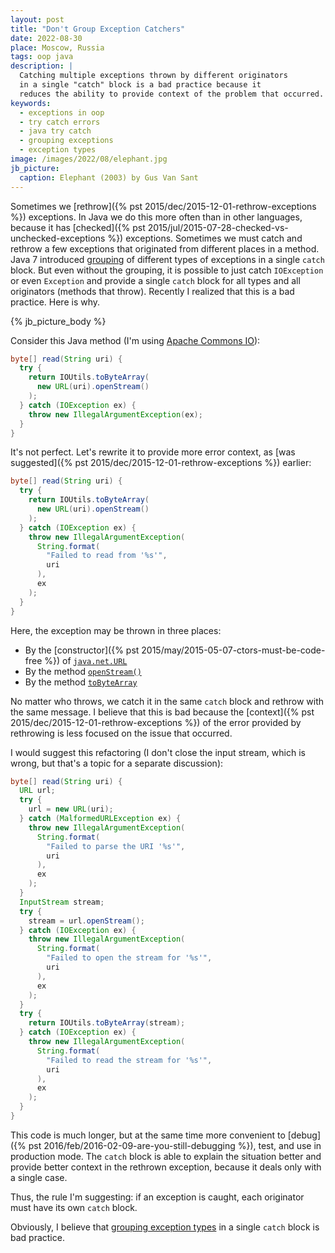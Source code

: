 ```yaml
---
layout: post
title: "Don't Group Exception Catchers"
date: 2022-08-30
place: Moscow, Russia
tags: oop java
description: |
  Catching multiple exceptions thrown by different originators
  in a single "catch" block is a bad practice because it
  reduces the ability to provide context of the problem that occurred.
keywords:
  - exceptions in oop
  - try catch errors
  - java try catch
  - grouping exceptions
  - exception types
image: /images/2022/08/elephant.jpg
jb_picture:
  caption: Elephant (2003) by Gus Van Sant
---
```


Sometimes we [rethrow]({% pst 2015/dec/2015-12-01-rethrow-exceptions %}) exceptions.
In Java we do this more often than in other languages, because it has
[checked]({% pst 2015/jul/2015-07-28-checked-vs-unchecked-exceptions %}) exceptions.
Sometimes we must catch and rethrow a few exceptions that originated
from different places in a method.
Java&nbsp;7 introduced [grouping](https://docs.oracle.com/javase/7/docs/technotes/guides/language/catch-multiple.html)
of different types of exceptions in a single `catch` block.
But even without the grouping, it is possible to just catch `IOException` or
even `Exception` and provide a single `catch` block for all types and all
originators (methods that throw).
Recently I realized that this is a bad practice. Here is why.

<!--more-->

{% jb_picture_body %}

Consider this Java method (I'm using [Apache Commons IO](https://commons.apache.org/proper/commons-io/)):

```java
byte[] read(String uri) {
  try {
    return IOUtils.toByteArray(
      new URL(uri).openStream()
    );
  } catch (IOException ex) {
    throw new IllegalArgumentException(ex);
  }
}
```

It's not perfect. Let's rewrite it to provide more error context,
as [was suggested]({% pst 2015/dec/2015-12-01-rethrow-exceptions %}) earlier:

```java
byte[] read(String uri) {
  try {
    return IOUtils.toByteArray(
      new URL(uri).openStream()
    );
  } catch (IOException ex) {
    throw new IllegalArgumentException(
      String.format(
        "Failed to read from '%s'",
        uri
      ),
      ex
    );
  }
}
```

Here, the exception may be thrown in three places:

  * By the [constructor]({% pst 2015/may/2015-05-07-ctors-must-be-code-free %})
    of [`java.net.URL`](https://docs.oracle.com/javase/7/docs/api/java/net/URL.html)
  * By the method [`openStream()`](https://docs.oracle.com/javase/7/docs/api/java/net/URL.html#openStream%28%29)
  * By the method [`toByteArray`](https://commons.apache.org/proper/commons-io/apidocs/org/apache/commons/io/IOUtils.html#toByteArray-java.io.InputStream-)

No matter who throws, we catch it in the same `catch` block and rethrow
with the same message. I believe that this is bad because the [context]({% pst 2015/dec/2015-12-01-rethrow-exceptions %})
of the error provided by rethrowing is less focused on the issue that occurred.

I would suggest this refactoring
(I don't close the input stream, which is wrong,
but that's a topic for a separate discussion):

```java
byte[] read(String uri) {
  URL url;
  try {
    url = new URL(uri);
  } catch (MalformedURLException ex) {
    throw new IllegalArgumentException(
      String.format(
        "Failed to parse the URI '%s'",
        uri
      ),
      ex
    );
  }
  InputStream stream;
  try {
    stream = url.openStream();
  } catch (IOException ex) {
    throw new IllegalArgumentException(
      String.format(
        "Failed to open the stream for '%s'",
        uri
      ),
      ex
    );
  }
  try {
    return IOUtils.toByteArray(stream);
  } catch (IOException ex) {
    throw new IllegalArgumentException(
      String.format(
        "Failed to read the stream for '%s'",
        uri
      ),
      ex
    );
  }
}
```

This code is much longer, but at the same time more convenient to
[debug]({% pst 2016/feb/2016-02-09-are-you-still-debugging %}),
test, and use in production mode. The `catch` block
is able to explain the situation better and provide better
context in the rethrown exception, because it deals only with
a single case.

Thus, the rule I'm suggesting: if an exception is caught,
each originator must have its own `catch` block.

Obviously, I believe that
[grouping exception types](https://docs.oracle.com/javase/7/docs/technotes/guides/language/catch-multiple.html)
in a single `catch` block is bad practice.
